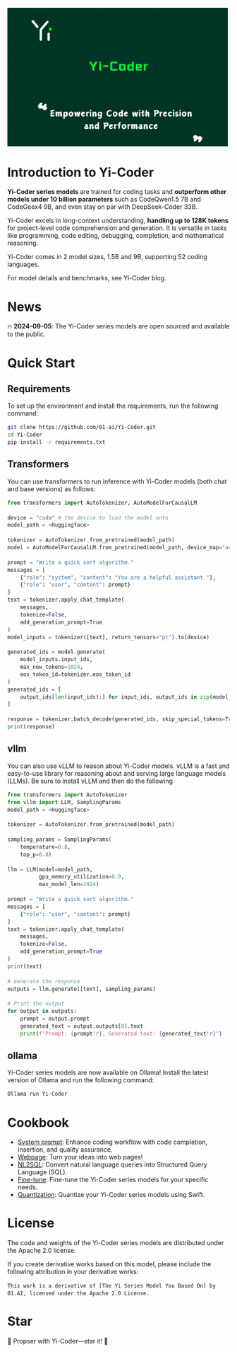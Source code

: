 
<p align="left"> 
  <img src="https://github.com/01-ai/Yi/blob/main/assets/img/coder.gif?raw=true" alt="Empowering Code with Precision and Performance" width="500"/> 
</p>


# Introduction to Yi-Coder
**Yi-Coder series models** are trained for coding tasks and **outperform other models under 10 billion parameters** such as CodeQwen1.5 7B and CodeGeex4 9B, and even stay on par with DeepSeek-Coder 33B. 

Yi-Coder excels in long-context understanding, **handling up to 128K tokens** for project-level code comprehension and generation. It is versatile in tasks like programming, code editing, debugging, completion, and mathematical reasoning. 

Yi-Coder comes in 2 model sizes, 1.5B and 9B, supporting 52 coding languages. 

For model details and benchmarks, see Yi-Coder blog.

# News
🔥 **2024-09-05**: The Yi-Coder series models are open sourced and available to the public.

# Quick Start
## Requirements
To set up the environment and install the requirements, run the following command: 
```bash
git clone https://github.com/01-ai/Yi-Coder.git
cd Yi-Coder
pip install -r requirements.txt
```
## Transformers
You can use transformers to run inference with Yi-Coder models (both chat and base versions) as follows:
```python
from transformers import AutoTokenizer, AutoModelForCausalLM

device = "cuda" # the device to load the model onto
model_path = <Huggingface>

tokenizer = AutoTokenizer.from_pretrained(model_path)
model = AutoModelForCausalLM.from_pretrained(model_path, device_map="auto").eval()

prompt = "Write a quick sort algorithm."
messages = [
    {"role": "system", "content": "You are a helpful assistant."},
    {"role": "user", "content": prompt}
]
text = tokenizer.apply_chat_template(
    messages,
    tokenize=False,
    add_generation_prompt=True
)
model_inputs = tokenizer([text], return_tensors="pt").to(device)

generated_ids = model.generate(
    model_inputs.input_ids,
    max_new_tokens=1024,
    eos_token_id=tokenizer.eos_token_id  
)
generated_ids = [
    output_ids[len(input_ids):] for input_ids, output_ids in zip(model_inputs.input_ids, generated_ids)
]

response = tokenizer.batch_decode(generated_ids, skip_special_tokens=True)[0]
print(response)
```
## vllm
You can also use vLLM to reason about Yi-Coder models. vLLM is a fast and easy-to-use library for reasoning about and serving large language models (LLMs). Be sure to install vLLM and then do the following
```python
from transformers import AutoTokenizer
from vllm import LLM, SamplingParams
model_path = <Huggingface>

tokenizer = AutoTokenizer.from_pretrained(model_path)

sampling_params = SamplingParams(
    temperature=0.8,
    top_p=0.8)

llm = LLM(model=model_path, 
          gpu_memory_utilization=0.9, 
          max_model_len=1024)

prompt = "Write a quick sort algorithm."  
messages = [
    {"role": "user", "content": prompt}
]
text = tokenizer.apply_chat_template(
    messages,
    tokenize=False,
    add_generation_prompt=True
)
print(text)

# Generate the response
outputs = llm.generate([text], sampling_params)

# Print the output
for output in outputs:
    prompt = output.prompt
    generated_text = output.outputs[0].text
    print(f"Prompt: {prompt!r}, Generated text: {generated_text!r}")

```
## ollama
Yi-Coder series models are now available on Ollama! Install the latest version of Ollama and run the following command: 
```bash
Ollama run Yi-Coder
```

# Cookbook
- [System prompt](https://github.com/01-ai/Yi-Coder/blob/main/en/opensource/Inference/Inference_using_swift.ipynb): Enhance coding workflow with code completion, insertion, and quality assurance.
- [Webpage](https://github.com/01-ai/Yi-Coder/blob/main/en/opensource/Inference/Inference_using_transformers.ipynb): Turn your ideas into web pages!
- [NL2SQL](https://github.com/01-ai/Yi-Coder/blob/main/en/opensource/Inference/Inference_using_lmdeploy.ipynb): Convert natural language queries into Structured Query Language (SQL).
- [Fine-tune](https://github.com/01-ai/Yi-Coder/blob/main/en/opensource/Inference/vLLM_Inference_tutorial.ipynb): Fine-tune the Yi-Coder series models for your specific needs.
- [Quantization](https://github.com/01-ai/Yi-Coder/blob/main/en/opensource/quantization/swift-yi-quantization.md): Quantize your Yi-Coder series models using Swift.


# License
The code and weights of the Yi-Coder series models are distributed under the Apache 2.0 license.

If you create derivative works based on this model, please include the following attribution in your derivative works:

```This work is a derivative of [The Yi Series Model You Based On] by 01.AI, licensed under the Apache 2.0 License.```

# Star
 🚀 Propser with Yi-Coder—star it! 🌟
